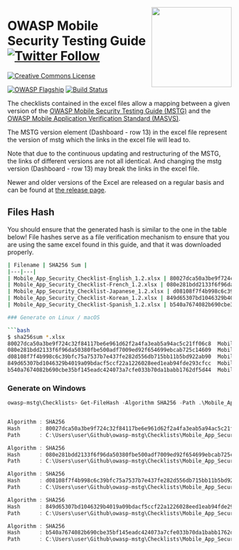 <a href="https://leanpub.com/mobile-security-testing-guide"><img width=180px align="right" style="float: right;" src="../Document/Images/mstg-cover-release-small.jpg" /></a>

# OWASP Mobile Security Testing Guide [![Twitter Follow](https://img.shields.io/twitter/follow/OWASP_MSTG.svg?style=social&label=Follow)](https://twitter.com/OWASP_MSTG)

[![Creative Commons License](https://licensebuttons.net/l/by-sa/4.0/88x31.png)](https://creativecommons.org/licenses/by-sa/4.0/ "CC BY-SA 4.0")

[![OWASP Flagship](https://img.shields.io/badge/owasp-flagship%20project-48A646.svg)](https://www.owasp.org/index.php/Category:OWASP_Project#tab=Project_Inventory)
[![Build Status](https://travis-ci.com/OWASP/owasp-mstg.svg?branch=master)](https://travis-ci.com/OWASP/owasp-mstg)

The checklists contained in the excel files allow a mapping between a given version of the [OWASP Mobile Security Testing Guide (MSTG)](https://github.com/OWASP/owasp-mstg "MSTG") and the [OWASP Mobile Application Verification Standard (MASVS)](https://github.com/OWASP/owasp-masvs "MASVS").

The MSTG version element (Dashboard - row 13) in the excel file represent the version of mstg which the links in the excel file will lead to.

Note that due to the continuous updating and restructuring of the MSTG, the links of different versions are not all identical. And changing the mstg version (Dashboard - row 13) may break the links in the excel file.

Newer and older versions of the Excel are released on a regular basis and can be found at [the release page](https://github.com/OWASP/owasp-mstg/releases "Releases").

## Files Hash

You should ensure that the generated hash is similar to the one in the table below! File hashes serve as a file verification mechanism to ensure that you are using the same excel found in this guide, and that it was downloaded properly.

```bash
| Filename | SHA256 Sum |
|---|---|
| Mobile_App_Security_Checklist-English_1.2.xlsx | 80027dca50a3be9f724c32f84117be6e961d62f2a4fa3eab5a94ac5c21ff06c8 |
| Mobile_App_Security_Checklist-French_1.2.xlsx | 080e281bdd2133f6f96da50380fbe500adf7009ed92f654699ebcab725c14609 |
| Mobile_App_Security_Checklist-Japanese_1.2.xlsx | d08108f7f4b998c6c39bfc75a7537b7e437fe282d556db715bb11b5bd922ab90 |
| Mobile_App_Security_Checklist-Korean_1.2.xlsx | 849d65307bd1046329b4019a09bdacf5ccf22a1226028eed1eab94fde293cfcc |
| Mobile_App_Security_Checklist-Spanish_1.2.xlsx | b540a7674082b690cbe35bf145eadc424073a7cfe033b70da1babb1762df5d44 |

### Generate on Linux / macOS

```bash
$ sha256sum *.xlsx
80027dca50a3be9f724c32f84117be6e961d62f2a4fa3eab5a94ac5c21ff06c8  Mobile_App_Security_Checklist-English_1.2.xlsx
080e281bdd2133f6f96da50380fbe500adf7009ed92f654699ebcab725c14609  Mobile_App_Security_Checklist-French_1.2.xlsx
d08108f7f4b998c6c39bfc75a7537b7e437fe282d556db715bb11b5bd922ab90  Mobile_App_Security_Checklist-Japanese_1.2.xlsx
849d65307bd1046329b4019a09bdacf5ccf22a1226028eed1eab94fde293cfcc  Mobile_App_Security_Checklist-Korean_1.2.xlsx
b540a7674082b690cbe35bf145eadc424073a7cfe033b70da1babb1762df5d44  Mobile_App_Security_Checklist-Spanish_1.2.xlsx
```

### Generate on Windows

```powershell
owasp-mstg\Checklists> Get-FileHash -Algorithm SHA256 -Path .\Mobile_App_Security_Checklist-* | fl


Algorithm : SHA256
Hash      : 80027dca50a3be9f724c32f84117be6e961d62f2a4fa3eab5a94ac5c21ff06c8
Path      : C:\Users\user\Github\owasp-mstg\Checklists\Mobile_App_Security_Checklist-English_1.2.xlsx

Algorithm : SHA256
Hash      : 080e281bdd2133f6f96da50380fbe500adf7009ed92f654699ebcab725c14609
Path      : C:\Users\user\Github\owasp-mstg\Checklists\Mobile_App_Security_Checklist-French_1.2.xlsx

Algorithm : SHA256
Hash      : d08108f7f4b998c6c39bfc75a7537b7e437fe282d556db715bb11b5bd922ab90
Path      : C:\Users\user\Github\owasp-mstg\Checklists\Mobile_App_Security_Checklist-Japanese_1.2.xlsx

Algorithm : SHA256
Hash      : 849d65307bd1046329b4019a09bdacf5ccf22a1226028eed1eab94fde293cfcc
Path      : C:\Users\user\Github\owasp-mstg\Checklists\Mobile_App_Security_Checklist-Korean_1.2.xlsx

Algorithm : SHA256
Hash      : b540a7674082b690cbe35bf145eadc424073a7cfe033b70da1babb1762df5d44
Path      : C:\Users\user\Github\owasp-mstg\Checklists\Mobile_App_Security_Checklist-Spanish_1.2.xlsx
```
